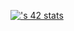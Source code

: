 [![<mbatty>'s 42 stats](https://badge.mediaplus.ma/darkblue/<mbatty>)](https://github.com/oakoudad/badge42)
